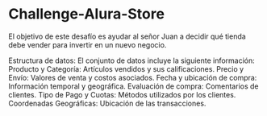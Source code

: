 # Challenge-Alura-Store
El objetivo de este desafío es ayudar al señor Juan a decidir qué tienda debe vender para invertir en un nuevo negocio.

Estructura de datos:
El conjunto de datos incluye la siguiente información:
Producto y Categoría: Artículos vendidos y sus calificaciones.
Precio y Envío: Valores de venta y costos asociados.
Fecha y ubicación de compra: Información temporal y geográfica.
Evaluación de compra: Comentarios de clientes.
Tipo de Pago y Cuotas: Métodos utilizados por los clientes.
Coordenadas Geográficas: Ubicación de las transacciones.

